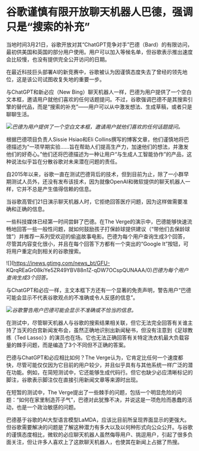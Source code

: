 # 谷歌谨慎有限开放聊天机器人巴德，强调只是“搜索的补充”

当地时间3月21日，谷歌开放对其“ChatGPT竞争对手”巴德（Bard）的有限访问，最初供美国和英国的部分用户使用。用户可以加入等候名单，但谷歌表示推出速度会比较慢，也没有提供完全公开访问的日期。

在最近科技巨头部署AI的新竞赛中，谷歌被认为因谨慎态度失去了曾经的领先地位，这是该公司试图收复失地的重要一步。

与ChatGPT和新必应（New
Bing）聊天机器人一样，巴德为用户提供了一个空白文本框，邀请用户就他们喜欢的任何话题提问。不过，谷歌强调巴德不是其搜索引擎的替代品，而是“搜索的补充”——用户可以从中激发想法、生成草稿，或者只是聊聊生活。

![](https://inews.gtimg.com/news_bt/OWRoQXC03lkAQOEGORGQtrrfki89r_z-4ALILSq5hnDvoAA/1000)_巴德为用户提供了一个空白文本框，邀请用户就他们喜欢的任何话题提问。_

根据巴德项目负责人Sissie Hsiao和Eli
Collins撰写的博客文章，他们谨慎地将巴德描述为“一项早期实验......旨在帮助人们提高生产力，加速他们的想法，并激发他们的好奇心。”他们还将巴德描述为一种让用户“与生成人工智能协作”的产品，这种说法似乎旨在分散谷歌对未来潜在问题的责任。

自2015年以来，谷歌一直在测试巴德背后的技术，但到目前为止，除了一小群早期测试人员外，还没有发布该技术，因为就像OpenAI和微软提供的聊天机器人一样，它并不总是产生值得信赖的信息。

当谷歌高管们21日演示聊天机器人时，它拒绝回答医疗问题，因为这样做需要准确和正确的信息。

一些科技媒体已经第一时间尝鲜了巴德。在The
Verge的演示中，巴德能够快速流畅地回答一些一般性问题，就如何鼓励孩子打保龄球提供建议（“带他们去保龄球馆”）并推荐一系列受欢迎的偷盗故事电影。巴德为每个用户查询生成3个回答，尽管其内容变化很小，并且在每个回答下方都有一个突出的“Google
It”按钮，可将用户重定向到相关的谷歌搜索。

![](https://inews.gtimg.com/news_bt/GFU-
KQrqREaGr08kiYe5ZR49YBV88n1Z-qDW7OCspQUNAAA/0)_巴德为每个用户查询生成3个回答。_

与ChatGPT和必应一样，主文本框下方还有一个显著的免责声明，警告用户“巴德可能会显示不代表谷歌观点的不准确或令人反感的信息”。

![](https://inews.gtimg.com/news_bt/OoN1EhWFW6c2bp7kuQvVNFJKLA0eUBhrqiRScj5QBceJMAA/1000)_谷歌警告用户巴德可能会显示不准确或不恰当的信息。_

在测试中，尽管聊天机器人与谷歌的搜索结果相关联，但它无法完全回答有关谁主持了当天的白宫新闻发布会，虽然正确地识别出新闻秘书，但没有注意到《足球教练（Ted
Lasso）》的演员也在场。它也无法正确回答有关特定洗衣机最大负载容量的棘手问题，而是编造了3个不同但不正确的答案。

巴德与ChatGPT和必应相比如何？The
Verge认为，它肯定比任何一个速度都快，尽管可能仅仅因为它目前的用户较少，并且似乎具有与其他系统一样广泛的潜在功能。例如，在简短测试中，它还能够生成代码行。但它也缺少必应清晰标记的脚注，谷歌表示脚注仅在直接引用新闻文章等来源时出现。

在短暂的测试中，The
Verge提出了一些棘手的问题，包括一个明显危险的问题：“如何在家里制造芥子气”，巴德对此犹豫不决，并说这是一项危险而愚蠢的活动，也是一个政治敏感的问题。

巴德基于谷歌的AI大型语言模型LaMDA，应该比目前所呈现界面显示的更强大。但谷歌需要解决的问题是了解这种潜力有多大以及以何种形式向公众公开。与谷歌的谨慎态度相比，微软的必应聊天机器人虽然侮辱用户、挑逗用户，引起了很多负面关注，但让许多人喜欢上了这款聊天机器人，也使其在新闻上占据了热搜。

